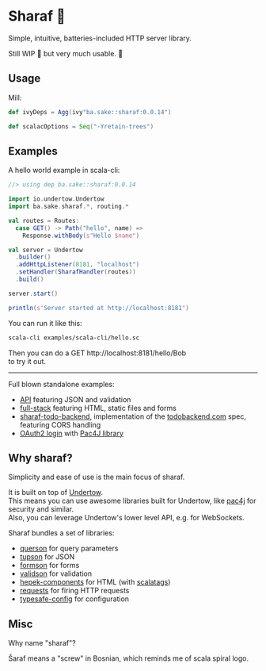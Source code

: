 
# Sharaf :nut_and_bolt:

Simple, intuitive, batteries-included HTTP server library.

Still WIP  :construction: but very much usable. :construction_worker:

## Usage
Mill:
```scala
def ivyDeps = Agg(ivy"ba.sake::sharaf:0.0.14")

def scalacOptions = Seq("-Yretain-trees")
```

## Examples

A hello world example in scala-cli:
```scala
//> using dep ba.sake::sharaf:0.0.14

import io.undertow.Undertow
import ba.sake.sharaf.*, routing.*

val routes = Routes:
  case GET() -> Path("hello", name) =>
    Response.withBody(s"Hello $name")

val server = Undertow
  .builder()
  .addHttpListener(8181, "localhost")
  .setHandler(SharafHandler(routes))
  .build()

server.start()

println(s"Server started at http://localhost:8181")
```

You can run it like this:
```sh
scala-cli examples/scala-cli/hello.sc
```
Then you can do a GET http://localhost:8181/hello/Bob  
to try it out.

---

Full blown standalone examples:
- [API](examples/api) featuring JSON and validation
- [full-stack](examples/fullstack) featuring HTML, static files and forms
- [sharaf-todo-backend](https://github.com/sake92/sharaf-todo-backend), implementation of the [todobackend.com](http://todobackend.com/) spec, featuring CORS handling
- [OAuth2 login](examples/oauth2) with [Pac4J library](https://www.pac4j.org/)


## Why sharaf?

Simplicity and ease of use is the main focus of sharaf.  

It is built on top of [Undertow](https://undertow.io/).  
This means you can use awesome libraries built for Undertow, like [pac4j](https://github.com/pac4j/undertow-pac4j) for security and similar.  
Also, you can leverage Undertow's lower level API, e.g. for WebSockets.

Sharaf bundles a set of libraries:
- [querson](querson) for query parameters
- [tupson](https://github.com/sake92/tupson) for JSON
- [formson](formson) for forms
- [validson](validson) for validation
- [hepek-components](https://github.com/sake92/hepek) for HTML (with [scalatags](https://github.com/com-lihaoyi/scalatags))
- [requests](https://github.com/com-lihaoyi/requests-scala) for firing HTTP requests
- [typesafe-config](https://github.com/lightbend/config) for configuration


## Misc

Why name "sharaf"?  

Šaraf means a "screw" in Bosnian, which reminds me of scala spiral logo.


